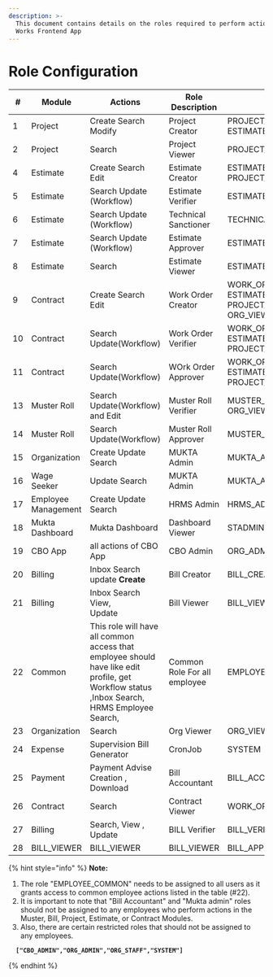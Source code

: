```yaml
---
description: >-
  This document contains details on the roles required to perform action in
  Works Frontend App
---
```


# Role Configuration

<table><thead><tr><th width="76">#</th><th width="109">Module</th><th width="182">Actions</th><th width="151">Role Description</th><th>Roles</th></tr></thead><tbody><tr><td>1</td><td>Project</td><td>Create Search Modify</td><td>Project Creator</td><td>PROJECT_CREATOR,<br>ESTIMATE_VIEWER</td></tr><tr><td>2</td><td>Project</td><td>Search</td><td>Project Viewer</td><td>PROJECT_VIEWER</td></tr><tr><td>4</td><td>Estimate</td><td>Create Search Edit</td><td>Estimate Creator</td><td>ESTIMATE_CREATOR,<br>PROJECT_VIEWER]</td></tr><tr><td>5</td><td>Estimate</td><td>Search Update (Workflow)</td><td>Estimate Verifier</td><td>ESTIMATE_VERIFIER, PROJECT_VIEWER</td></tr><tr><td>6</td><td>Estimate</td><td>Search Update (Workflow)</td><td>Technical Sanctioner</td><td>TECHNICAL_SANCTIONER, PROJECT_VIEWER</td></tr><tr><td>7</td><td>Estimate</td><td>Search Update (Workflow)</td><td>Estimate Approver</td><td>ESTIMATE_APPROVER, PROJECT_VIEWER</td></tr><tr><td>8</td><td>Estimate</td><td>Search</td><td>Estimate Viewer</td><td>ESTIMATE_VIEWER, PROJECT_VIEWER</td></tr><tr><td>9</td><td>Contract</td><td>Create Search Edit</td><td>Work Order Creator</td><td>WORK_ORDER_CREATOR,<br>ESTIMATE_VIEWER,<br>PROJECT_VIEWER,<br>ORG_VIEWER</td></tr><tr><td>10</td><td>Contract</td><td>Search Update(Workflow)</td><td>Work Order Verifier</td><td>WORK_ORDER_VERIFIER,<br>ESTIMATE_VIEWER,<br>PROJECT_VIEWER</td></tr><tr><td>11</td><td>Contract</td><td>Search Update(Workflow)</td><td>WOrk Order Approver</td><td>WORK_ORDER_APPROVER,<br>ESTIMATE_VIEWER,<br>PROJECT_VIEWER</td></tr><tr><td>13</td><td>Muster Roll</td><td>Search Update(Workflow) and Edit</td><td>Muster Roll Verifier</td><td>MUSTER_ROLL_VERIFIER,<br>ORG_VIEWER</td></tr><tr><td>14</td><td>Muster Roll</td><td>Search Update(Workflow)</td><td>Muster Roll Approver</td><td>MUSTER_ROLL_APPROVER,ORG_VIEWER</td></tr><tr><td>15</td><td>Organization</td><td>Create Update Search</td><td>MUKTA Admin</td><td>MUKTA_ADMIN</td></tr><tr><td>16</td><td>Wage Seeker</td><td>Update Search</td><td>MUKTA Admin</td><td>MUKTA_ADMIN</td></tr><tr><td>17</td><td>Employee Management</td><td>Create Update Search</td><td>HRMS Admin</td><td>HRMS_ADMIN</td></tr><tr><td>18</td><td>Mukta Dashboard</td><td>Mukta Dashboard</td><td>Dashboard Viewer</td><td>STADMIN</td></tr><tr><td>19</td><td>CBO App</td><td>all actions of CBO App</td><td>CBO Admin</td><td>ORG_ADMIN</td></tr><tr><td>20</td><td>Billing</td><td>Inbox Search update <strong>Create</strong></td><td>Bill Creator</td><td>BILL_CREATOR,WORK_ORDER_VIEWER,ORG_VIEWER</td></tr><tr><td>21</td><td>Billing</td><td>Inbox Search View,<br>Update</td><td>Bill Viewer</td><td>BILL_VIEWER</td></tr><tr><td>22</td><td>Common</td><td>This role will have all common access that employee should have like edit profile, get Workflow status ,Inbox Search, HRMS Employee Search,</td><td>Common Role For all employee</td><td>EMPLOYEE_COMMON</td></tr><tr><td>23</td><td>Organization</td><td>Search</td><td>Org Viewer</td><td>ORG_VIEWER</td></tr><tr><td>24 </td><td>Expense</td><td>Supervision Bill Generator</td><td>CronJob</td><td>SYSTEM</td></tr><tr><td>25</td><td>Payment</td><td>Payment Advise Creation ,<br>Download </td><td>Bill Accountant</td><td>BILL_ACCOUNTANT,CONTRACT_VIEWER,ORG_VIEWER,BILL_VIEWER</td></tr><tr><td>26</td><td>Contract</td><td>Search</td><td>Contract Viewer</td><td>WORK_ORDER_VIEWER</td></tr><tr><td>27</td><td>Billing</td><td>Search, View , Update</td><td>BILL Verifier</td><td>BILL_VERIFIER,WORK_ORDER_VIEWER,ORG_VIEWER</td></tr><tr><td>28</td><td>BILL_VIEWER</td><td>BILL_VIEWER</td><td>BILL_VIEWER</td><td>BILL_APPROVER,WORK_ORDER_VIEWER,ORG_VIEWER</td></tr></tbody></table>

{% hint style="info" %}
**Note:**

1. The role "EMPLOYEE\_COMMON" needs to be assigned to all users as it grants access to common employee actions listed in the table (#22).
2. It is important to note that "Bill Accountant" and "Mukta admin" roles should not be assigned to any employees who perform actions in the Muster, Bill, Project, Estimate, or Contract Modules.
3. Also, there are certain restricted roles that should not be assigned to any employees.

<pre><code><strong>  ["CBO_ADMIN","ORG_ADMIN","ORG_STAFF","SYSTEM"] 
</strong></code></pre>
{% endhint %}
